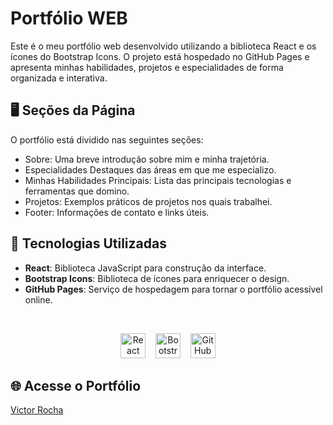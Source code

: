

# Portfólio WEB
Este é o meu portfólio web desenvolvido utilizando a biblioteca React e os ícones do Bootstrap Icons. O projeto está hospedado no GitHub Pages e apresenta minhas habilidades, projetos e especialidades de forma organizada e interativa.

## 🖥️ Seções da Página
O portfólio está dividido nas seguintes seções:

- Sobre: Uma breve introdução sobre mim e minha trajetória.
- Especialidades Destaques das áreas em que me especializo.
- Minhas Habilidades Principais: Lista das principais tecnologias e ferramentas que domino.
- Projetos: Exemplos práticos de projetos nos quais trabalhei.
- Footer: Informações de contato e links úteis.

## 🚀 Tecnologias Utilizadas

- **React**: Biblioteca JavaScript para construção da interface.  
- **Bootstrap Icons**: Biblioteca de ícones para enriquecer o design.  
- **GitHub Pages**: Serviço de hospedagem para tornar o portfólio acessível online.  

<br>

<p align="center">
  <img src="https://cdn.jsdelivr.net/gh/devicons/devicon/icons/react/react-original.svg" alt="React" width="40" height="40"/>
  &nbsp;&nbsp;
  <img src="https://cdn.jsdelivr.net/gh/devicons/devicon/icons/bootstrap/bootstrap-original.svg" alt="Bootstrap" width="40" height="40"/>
  &nbsp;&nbsp;
  <img src="https://cdn-icons-png.flaticon.com/512/25/25231.png" alt="GitHub Pages" width="40" height="40"/>
</p>


## 🌐 Acesse o Portfólio
[Victor Rocha](https://victor-rocha1.github.io/portifolio-victor2/)